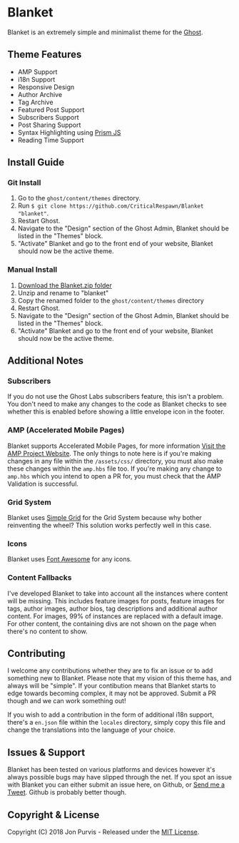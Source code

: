 # Blanket
Blanket is an extremely simple and minimalist theme for the [Ghost](http://github.com/tryghost/ghost/).

## Theme Features
* AMP Support
* i18n Support
* Responsive Design
* Author Archive
* Tag Archive
* Featured Post Support
* Subscribers Support
* Post Sharing Support
* Syntax Highlighting using [Prism JS](http://prismjs.com/)
* Reading Time Support

## Install Guide
### Git Install
1. Go to the ```ghost/content/themes``` directory.
2. Run ```$ git clone https://github.com/CriticalRespawn/Blanket "blanket"```.
3. Restart Ghost.
4. Navigate to the "Design" section of the Ghost Admin, Blanket should be listed in the "Themes" block.
5. "Activate" Blanket and go to the front end of your website, Blanket should now be the active theme.

### Manual Install
1. [Download the Blanket.zip folder](https://github.com/CriticalRespawn/Blanket)
2. Unzip and rename to "blanket"
3. Copy the renamed folder to the ```ghost/content/themes``` directory
4. Restart Ghost.
5. Navigate to the "Design" section of the Ghost Admin, Blanket should be listed in the "Themes" block.
6. "Activate" Blanket and go to the front end of your website, Blanket should now be the active theme.

## Additional Notes
### Subscribers
If you do not use the Ghost Labs subscribers feature, this isn't a problem. You don't need to make any changes to the code as Blanket checks to see whether this is enabled before showing a little envelope icon in the footer.

### AMP (Accelerated Mobile Pages)
Blanket supports Accelerated Mobile Pages, for more information [Visit the AMP Project Website](https://www.ampproject.org/). The only things to note here is if you're making changes in any file within the ```/assets/css/``` directory, you must also make these changes within the ```amp.hbs``` file too. If you're making any change to ```amp.hbs``` which you intend to open a PR for, you must check that the AMP Validation is successful.

### Grid System
Blanket uses [Simple Grid](http://thisisdallas.github.io/Simple-Grid/) for the Grid System because why bother reinventing the wheel? This solution works perfectly well in this case.

### Icons
Blanket uses [Font Awesome](https://fontawesome.com/) for any icons.

### Content Fallbacks
I've developed Blanket to take into account all the instances where content will be missing. This includes feature images for posts, feature images for tags, author images, author bios, tag descriptions and additional author content. For images, 99% of instances are replaced with a default image. For other content, the containing divs are not shown on the page when there's no content to show.

## Contributing
I welcome any contributions whether they are to fix an issue or to add something new to Blanket. Please note that my vision of this theme has, and always will be "simple". If your contibution means that Blanket starts to edge towards becoming complex, it may not be approved. Submit a PR though and we can work something out!

If you wish to add a contribution in the form of additional i18n support, there's a ```en.json``` file within the ```locales``` directory, simply copy this file and
change the translations into the language of your choice.

## Issues & Support
Blanket has been tested on various platforms and devices however it's always possible bugs may have slipped through the net. If you spot an issue with Blanket you can either submit an issue here, on Github, or [Send me a Tweet](https://twitter.com/CriticalRespawn). Github is probably better though. 

## Copyright & License
Copyright (C) 2018 Jon Purvis - Released under the [MIT License](https://github.com/CriticalRespawn/Blanket/blob/master/LICENSE).

